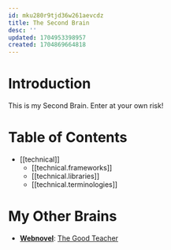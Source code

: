 ```yaml
---
id: mku280r9tjd36w261aevcdz
title: The Second Brain
desc: ''
updated: 1704953398957
created: 1704869664818
---
```


# Introduction

This is my Second Brain. Enter at your own risk!

# Table of Contents

- [[technical]]
    - [[technical.frameworks]]
    - [[technical.libraries]]
    - [[technical.terminologies]]

# My Other Brains

- **[Webnovel](https://www.webnovel.com/book/the-good-teacher_19850538806611205)**: [The Good Teacher](https://juniorsundarcasual.github.io/TGT/)